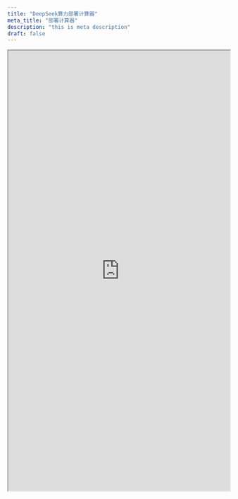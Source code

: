 ```yaml
---
title: "DeepSeek算力部署计算器"
meta_title: "部署计算器"
description: "this is meta description"
draft: false
---
```


<iframe src="https://hppppppf.github.io/jsctyun_deepseek/ds_cal.html" width="100%" height="1000px" scrolling="auto"></iframe>
